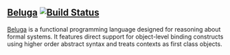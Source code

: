 ## [Beluga](http://complogic.cs.mcgill.ca/beluga/ "Beluga home page")  [![Build Status](https://travis-ci.org/Beluga-lang/Beluga.svg?branch=master)](https://travis-ci.org/Beluga-lang/Beluga)

[Beluga](http://complogic.cs.mcgill.ca/beluga/ "Beluga home page") is a functional programming language designed for reasoning
about formal systems. It features direct support for object-level
binding constructs using higher order abstract syntax and treats
contexts as first class objects.

